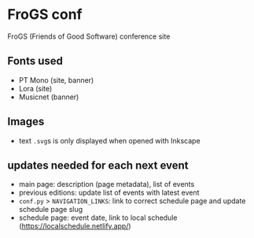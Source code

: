 # FroGS conf

FroGS (Friends of Good Software) conference site

## Fonts used

- PT Mono (site, banner)
- Lora (site)
- Musicnet (banner)


## Images

- text `.svg`s is only displayed when opened with Inkscape


## updates needed for each next event

- main page: description (page metadata), list of events
- previous editions: update list of events with latest event
- `conf.py` > `NAVIGATION_LINKS`: link to correct schedule page and update schedule page slug
- schedule page: event date, link to local schedule (https://localschedule.netlify.app/)
